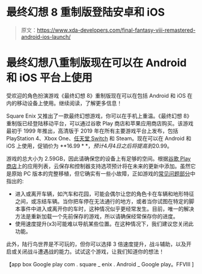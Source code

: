 # 最终幻想 8 重制版登陆安卓和 iOS

> 原文：<https://www.xda-developers.com/final-fantasy-viii-remastered-android-ios-launch/>

# 最终幻想八重制版现在可以在 Android 和 iOS 平台上使用

受欢迎的角色扮演游戏《最终幻想 8》重制版现在可以在包括 Android 和 iOS 在内的移动设备上使用。继续阅读，了解更多信息！

Square Enix 又推出了一款最终幻想游戏，你可以在手机上重温。《最终幻想 8》重制版已经登陆移动平台，可以通过谷歌 Play 商店和苹果应用商店购买。该游戏最初于 1999 年推出，高清版于 2019 年在所有主要游戏平台上发布，包括 PlayStation 4、Xbox One、[任天堂 Switch](https://www.xda-developers.com/nintendo-switch-vs-lite/) 和 Steam。现在可以在 Android 和 iOS 上使用，促销价为 **$16.99** ，预计 4 月 4 日之后将提高到$20.99。

游戏的总大小为 2.59GB，因此请确保您的设备上有足够的空间。根据[谷歌 Play 商店](https://play.google.com/store/apps/details?id=com.square_enix.android_googleplay.FFVIII&hl=en_US&gl=US)上的应用列表，云保存和控制器支持选项预计将在未来的更新中添加。虽然它是原始 PC 版本的完整移植，但它确实有一些小故障，正如游戏的[常见问题部分](https://support.na.square-enix.com/faqarticle.php?kid=80120&ret=main&id=442&la=1&pv=20)中指出的:

*   进入或离开车辆，如汽车和花园，可能会偶尔让您的角色卡在车辆和地形特征之间，或冻结车辆。当你把车停在无法通行的地方，或者当你试图在特定的脚本事件中进入或离开你的车时，这种情况似乎更经常发生。目前，唯一的解决方法是重新加载一个先前保存的游戏，所以请确保经常保存你的进度。
*   使用速度提升(x3)可能难以导航某些位置。在这种情况下，我们建议您关闭此功能。

此外，陆行鸟世界是不可玩的，但你可以选择 3 倍速度提升，战斗辅助，以及开启或关闭战斗遭遇战的能力。试试这个游戏，让我们知道你的想法！

【app box Google play com . square _ enix . Android _ Google play。FFVIII ]